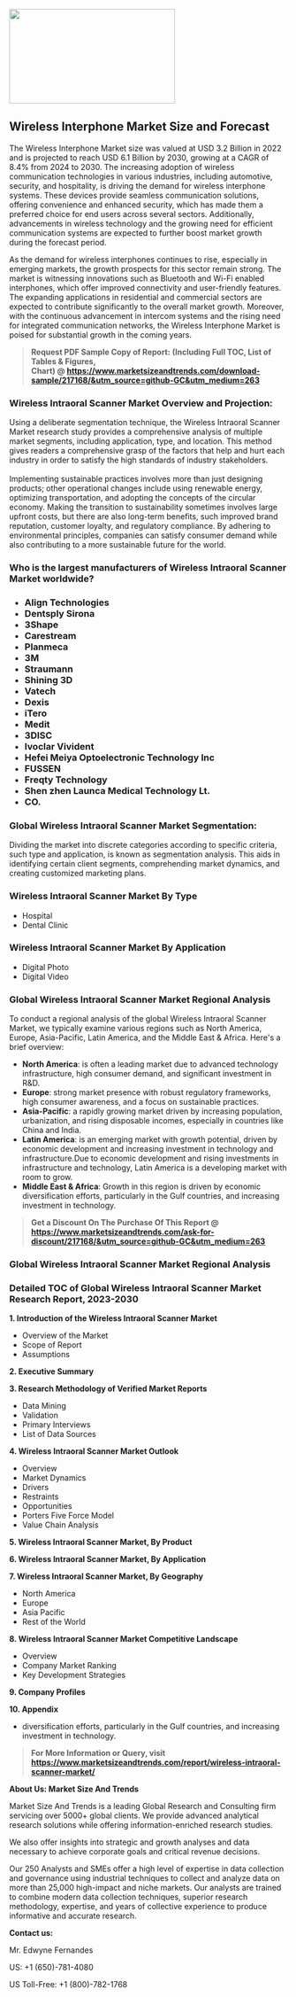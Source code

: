 <p><img class="alignnone size-medium wp-image-20088" src="https://ffe5etoiles.com/wp-content/uploads/2024/12/MST1-300x171.png" alt="" width="300" height="171" /></p><h2>Wireless Interphone Market Size and Forecast</h2><p>The Wireless Interphone Market size was valued at USD 3.2 Billion in 2022 and is projected to reach USD 6.1 Billion by 2030, growing at a CAGR of 8.4% from 2024 to 2030. The increasing adoption of wireless communication technologies in various industries, including automotive, security, and hospitality, is driving the demand for wireless interphone systems. These devices provide seamless communication solutions, offering convenience and enhanced security, which has made them a preferred choice for end users across several sectors. Additionally, advancements in wireless technology and the growing need for efficient communication systems are expected to further boost market growth during the forecast period.</p><p>As the demand for wireless interphones continues to rise, especially in emerging markets, the growth prospects for this sector remain strong. The market is witnessing innovations such as Bluetooth and Wi-Fi enabled interphones, which offer improved connectivity and user-friendly features. The expanding applications in residential and commercial sectors are expected to contribute significantly to the overall market growth. Moreover, with the continuous advancement in intercom systems and the rising need for integrated communication networks, the Wireless Interphone Market is poised for substantial growth in the coming years.</p></p><blockquote id="" class=""><strong>Request PDF Sample Copy of Report: (Including Full TOC, List of Tables &amp; Figures, Chart)&nbsp;@&nbsp;<strong><a href="https://www.marketsizeandtrends.com/download-sample/217168/&utm_source=github-GC&utm_medium=263" target="_blank">https://www.marketsizeandtrends.com/download-sample/217168/&utm_source=github-GC&utm_medium=263</a></strong></strong></blockquote><h3 id="" class="">Wireless Intraoral Scanner Market&nbsp;Overview and Projection:</h3><p id="" class="">Using a deliberate segmentation technique, the Wireless Intraoral Scanner Market research study provides a comprehensive analysis of multiple market segments, including application, type, and location. This method gives readers a comprehensive grasp of the factors that help and hurt each industry in order to satisfy the high standards of industry stakeholders. <br /> <br />Implementing sustainable practices involves more than just designing products; other operational changes include using renewable energy, optimizing transportation, and adopting the concepts of the circular economy. Making the transition to sustainability sometimes involves large upfront costs, but there are also long-term benefits, such improved brand reputation, customer loyalty, and regulatory compliance. By adhering to environmental principles, companies can satisfy consumer demand while also contributing to a more sustainable future for the world.</p><h3 id="" class="">Who is the largest manufacturers of&nbsp;Wireless Intraoral Scanner Market worldwide?</h3><h3 class=""><p><ul><li>Align Technologies </li><li> Dentsply Sirona </li><li> 3Shape </li><li> Carestream </li><li> Planmeca </li><li> 3M </li><li> Straumann </li><li> Shining 3D </li><li> Vatech </li><li> Dexis </li><li> iTero </li><li> Medit </li><li> 3DISC </li><li> Ivoclar Vivident </li><li> Hefei Meiya Optoelectronic Technology Inc </li><li> FUSSEN </li><li> Freqty Technology </li><li> Shen zhen Launca Medical Technology Lt. </li><li> CO.</li></ul></p></h3><h3 id="" class="">Global&nbsp;Wireless Intraoral Scanner Market Segmentation:</h3><p id="" class="">Dividing the market into discrete categories according to specific criteria, such type and application, is known as segmentation analysis. This aids in identifying certain client segments, comprehending market dynamics, and creating customized marketing plans.</p><h3 id="" class="">Wireless Intraoral Scanner Market&nbsp;By Type</h3><p><p><ul><li>Hospital</li><li> Dental Clinic</p></li></ul></p></p><h3 id="" class="">Wireless Intraoral Scanner Market&nbsp;By Application</h3><p class=""><p><ul><li>Digital Photo</li><li> Digital Video</li></ul></p></p><h3 id="" class="">Global Wireless Intraoral Scanner Market Regional Analysis</h3><p id="" class="">To conduct a regional analysis of the global Wireless Intraoral Scanner Market, we typically examine various regions such as North America, Europe, Asia-Pacific, Latin America, and the Middle East &amp; Africa. Here's a brief overview:</p><ul><li><strong>North America</strong>: is often a leading market due to advanced technology infrastructure, high consumer demand, and significant investment in R&amp;D.</li><li><strong>Europe</strong>: strong market presence with robust regulatory frameworks, high consumer awareness, and a focus on sustainable practices.</li><li><strong>Asia-Pacific</strong>: a rapidly growing market driven by increasing population, urbanization, and rising disposable incomes, especially in countries like China and India.</li><li><strong>Latin America</strong>: is an emerging market with growth potential, driven by economic development and increasing investment in technology and infrastructure.Due to economic development and rising investments in infrastructure and technology, Latin America is a developing market with room to grow.</li><li><strong>Middle East &amp; Africa</strong>: Growth in this region is driven by economic diversification efforts, particularly in the Gulf countries, and increasing investment in technology.</li></ul><blockquote id="" class=""><strong>Get a Discount On The Purchase Of This Report @ <strong><a href="https://www.marketsizeandtrends.com/ask-for-discount/217168/&utm_source=github-GC&utm_medium=263" target="_blank">https://www.marketsizeandtrends.com/ask-for-discount/217168/&utm_source=github-GC&utm_medium=263</a></strong></strong></blockquote><h3 id="" class="">Global Wireless Intraoral Scanner Market Regional Analysis</h3><h3 id="" class="">Detailed TOC of Global Wireless Intraoral Scanner Market Research Report, 2023-2030</h3><p id="" class=""><strong>1. Introduction of the Wireless Intraoral Scanner Market</strong></p><ul><li>Overview of the Market</li><li>Scope of Report</li><li>Assumptions</li></ul><p id="" class=""><strong>2. Executive Summary</strong></p><p id="" class=""><strong>3. Research Methodology of Verified Market Reports</strong></p><ul><li>Data Mining</li><li>Validation</li><li>Primary Interviews</li><li>List of Data Sources</li></ul><p id="" class=""><strong>4. Wireless Intraoral Scanner Market Outlook</strong></p><ul><li>Overview</li><li>Market Dynamics</li><li>Drivers</li><li>Restraints</li><li>Opportunities</li><li>Porters Five Force Model</li><li>Value Chain Analysis</li></ul><p id="" class=""><strong>5. Wireless Intraoral Scanner Market, By Product</strong></p><p id="" class=""><strong>6. Wireless Intraoral Scanner Market, By Application</strong></p><p id="" class=""><strong>7. Wireless Intraoral Scanner Market, By Geography</strong></p><ul><li>North America</li><li>Europe</li><li>Asia Pacific</li><li>Rest of the World</li></ul><p id="" class=""><strong>8. Wireless Intraoral Scanner Market Competitive Landscape</strong></p><ul><li>Overview</li><li>Company Market Ranking</li><li>Key Development Strategies</li></ul><p id="" class=""><strong>9. Company Profiles</strong></p><p id="" class=""><strong>10. Appendix</strong></p><ul><li>diversification efforts, particularly in the Gulf countries, and increasing investment in technology.</li></ul><blockquote id="" class=""><strong>For More Information or Query, visit <strong><strong><a href="https://www.marketsizeandtrends.com/report/wireless-intraoral-scanner-market/" target="_blank">https://www.marketsizeandtrends.com/report/wireless-intraoral-scanner-market/</a></strong></strong></strong></blockquote><p id="" class=""><strong>About Us: Market Size And Trends</strong></p><p id="" class="">Market Size And Trends is a leading Global Research and Consulting firm servicing over 5000+ global clients. We provide advanced analytical research solutions while offering information-enriched research studies.</p><p id="" class="">We also offer insights into strategic and growth analyses and data necessary to achieve corporate goals and critical revenue decisions.</p><p id="" class="">Our 250 Analysts and SMEs offer a high level of expertise in data collection and governance using industrial techniques to collect and analyze data on more than 25,000 high-impact and niche markets. Our analysts are trained to combine modern data collection techniques, superior research methodology, expertise, and years of collective experience to produce informative and accurate research.</p><p id="" class=""><strong>Contact us:</strong></p><p id="" class="">Mr. Edwyne Fernandes</p><p id="" class="">US: +1 (650)-781-4080</p><p id="" class="">US Toll-Free: +1 (800)-782-1768</p>

